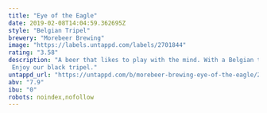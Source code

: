 ```yaml
---
title: "Eye of the Eagle"
date: 2019-02-08T14:04:59.362695Z
style: "Belgian Tripel"
brewery: "Morebeer Brewing"
image: "https://labels.untappd.com/labels/2701844"
rating: "3.58"
description: "A beer that likes to play with the mind. With a Belgian tripel yeast to give this beer his aroma and tast of banana and cloves and bay leaves. Thanks to the black malt the beer get a soft creamy texture and chocolate, moccha aftertaste. Enjoy our black tripel."
untappd_url: "https://untappd.com/b/morebeer-brewing-eye-of-the-eagle/2701844"
abv: "7.9"
ibu: "0"
robots: noindex,nofollow
---
```

